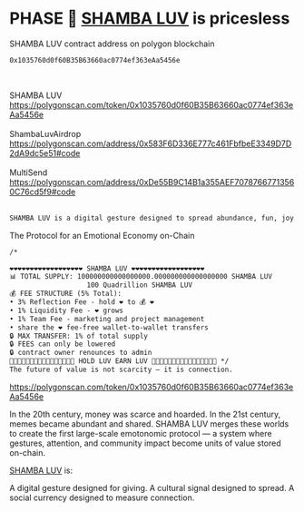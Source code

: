 # PHASE 🚀 <a href="https://luv.pythai.net">SHAMBA LUV</a> is pricesless
SHAMBA LUV contract address on polygon blockchain
```txt
0x1035760d0f60B35B63660ac0774ef363eAa5456e
```
<br />

SHAMBA LUV<br />
https://polygonscan.com/token/0x1035760d0f60B35B63660ac0774ef363eAa5456e<br /><br />
ShambaLuvAirdrop<br />
https://polygonscan.com/address/0x583F6D336E777c461FbfbeE3349D7D2dA9dc5e51#code<br /><br />
MultiSend<br />
https://polygonscan.com/address/0xDe55B9C14B1a355AEF70787667713560C76cd5f9#code<br /><br />

```txt
SHAMBA LUV is a digital gesture designed to spread abundance, fun, joy and LUV as community vibe for social sharing building an emotional economy where gestures are stored on-chain giving attention, gestures, and community impact value from the power of LUV
```

The Protocol for an Emotional Economy on-Chain

```txt
/*

❤️❤️❤️❤️❤️❤️❤️❤️❤️❤️❤️❤️❤️❤️❤️❤️❤️❤️ SHAMBA LUV ❤️❤️❤️❤️❤️❤️❤️❤️❤️❤️❤️❤️❤️❤️❤️❤️❤️❤️
📊 TOTAL SUPPLY: 100000000000000000.000000000000000000 SHAMBA LUV
                   100 Quadrillion SHAMBA LUV
💰 FEE STRUCTURE (5% Total):
• 3% Reflection Fee - hold ❤️ to 💰 ❤️
• 1% Liquidity Fee - ❤️ grows
• 1% Team Fee - marketing and project management
• share the ❤️ fee-free wallet-to-wallet transfers
🔒 MAX TRANSFER: 1% of total supply
🔒 FEES can only be lowered
🔒 contract owner renounces to admin
💎💎💎💎💎💎💎💎💎💎💎💎💎💎💎💎 HOLD LUV EARN LUV 💎💎💎💎💎💎💎💎💎💎💎💎💎💎💎💎 */
The future of value is not scarcity — it is connection.
```
https://polygonscan.com/token/0x1035760d0f60B35B63660ac0774ef363eAa5456e

In the 20th century, money was scarce and hoarded.
In the 21st century, memes became abundant and shared.
SHAMBA LUV merges these worlds to create the first large-scale emotonomic protocol — a system where gestures, attention, and community impact become units of value stored on-chain.

<a href="https://luv.pythai.net">SHAMBA LUV</a> is:

A digital gesture designed for giving.
A cultural signal designed to spread.
A social currency designed to measure connection.

